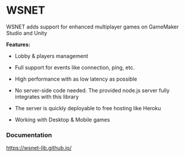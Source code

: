 # WSNET

WSNET adds support for enhanced multiplayer games on GameMaker Studio and Unity

**Features:**

- Lobby & players management

- Full support for events like connection, ping, etc.

- High performance with as low latency as possible

- No server-side code needed. The provided node.js server fully integrates with this library

- The server is quickly deployable to free hosting like Heroku

- Working with Desktop & Mobile games


### Documentation

https://wsnet-lib.github.io/
